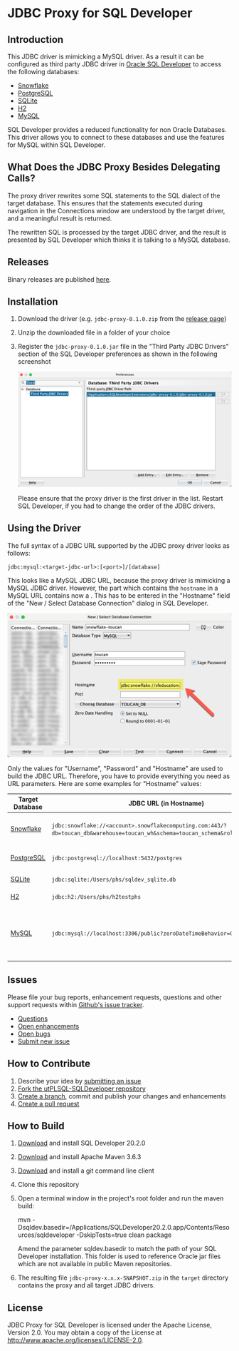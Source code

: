 # JDBC Proxy for SQL Developer

## Introduction

This JDBC driver is mimicking a MySQL driver. As a result it can be configured as third party JDBC driver in [Oracle SQL Developer](https://www.oracle.com/database/technologies/appdev/sqldeveloper-landing.html) to access the following databases:

- [Snowflake](https://www.snowflake.com/)
- [PostgreSQL](https://www.postgresql.org/)
- [SQLite](https://www.sqlite.org/index.html)
- [H2](https://www.h2database.com/html/main.html)
- [MySQL](https://www.mysql.com/)

SQL Developer provides a reduced functionality for non Oracle Databases. This driver allows you to connect to these databases and use the features for MySQL within SQL Developer. 

## What Does the JDBC Proxy Besides Delegating Calls?

The proxy driver rewrites some SQL statements to the SQL dialect of the target database. This ensures that the statements executed during navigation in the Connections window are understood by the target driver, and a meaningful result is returned. 

The rewritten SQL is processed by the target JDBC driver, and the result is presented by SQL Developer which thinks it is talking to a MySQL database.

## Releases

Binary releases are published [here](https://github.com/Trivadis/sqldev-jdbc-proxy/releases).

## Installation

1. Download the driver (e.g. `jdbc-proxy-0.1.0.zip` from the [release page](https://github.com/Trivadis/sqldev-jdbc-proxy/releases))
2. Unzip the downloaded file in a folder of your choice
3. Register the `jdbc-proxy-0.1.0.jar` file in the "Third Party JDBC Drivers" section of the SQL Developer preferences as shown in the following screenshot

   ![SQL Developer Preferences](images/sqldev-preferences.png)   

    Please ensure that the proxy driver is the first driver in the list. Restart SQL Developer, if you had to change the order of the JDBC drivers.

## Using the Driver

The full syntax of a JDBC URL supported by the JDBC proxy driver looks as follows:

```
jdbc:mysql:<target-jdbc-url>:[<port>]/[database]
```

This looks like a MySQL JDBC URL, because the proxy driver is mimicking a MySQL JDBC driver. However, the part which contains the `hostname` in a MySQL URL contains now a <target-jdbc-url>. This <target-jdbc-url> has to be entered in the "Hostname" field of the "New / Select Database Connection" dialog in SQL Developer.

![SQL Developer New Database Connection](images/sqldev-connect.png)

Only the values for "Username", "Password" and "Hostname" are used to build the JDBC URL. Therefore, you have to provide everything you need as URL parameters. Here are some examples for "Hostname" values:

| Target Database | JDBC URL (in Hostname) | Notes |
| --------------- | ---------------------- | ----- |
| [Snowflake](https://docs.snowflake.com/en/user-guide/jdbc-configure.html#connection-parameters) | `jdbc:snowflake://<account>.snowflakecomputing.com:443/?db=toucan_db&warehouse=toucan_wh&schema=toucan_schema&role=training_role` | Properties `db`, `warehouse`, `schema` and `role` are set in the URL. |
| [PostgreSQL](https://jdbc.postgresql.org/documentation/head/connect.html) | `jdbc:postgresql://localhost:5432/postgres` | No additional properties configured. |
| [SQLite](https://github.com/xerial/sqlite-jdbc) | `jdbc:sqlite:/Users/phs/sqldev_sqlite.db` | No additional properties supported. |
| [H2](http://www.h2database.com/html/tutorial.html?highlight=JDBC_URL&search=jdbc#connecting_using_jdbc) | `jdbc:h2:/Users/phs/h2testphs` | No additional properties supported. |
| [MySQL](https://dev.mysql.com/doc/connector-j/8.0/en/connector-j-reference-configuration-properties.html) | `jdbc:mysql://localhost:3306/public?zeroDateTimeBehavior=CONVERT_TO_NULL` | Property `zeroDateTimeBehavior` is set in the URL. The default is EXCEPTION, which is overridden by SQL Developer. |

## Issues
Please file your bug reports, enhancement requests, questions and other support requests within [Github's issue tracker](https://help.github.com/articles/about-issues/).

* [Questions](https://github.com/Trivadis/sqldev-jdbc-proxy/issues?q=is%3Aissue+label%3Aquestion)
* [Open enhancements](https://github.com/Trivadis/sqldev-jdbc-proxy/issues?q=is%3Aopen+is%3Aissue+label%3Aenhancement)
* [Open bugs](https://github.com/Trivadis/sqldev-jdbc-proxy/issues?q=is%3Aopen+is%3Aissue+label%3Abug)
* [Submit new issue](https://github.com/Trivadis/sqldev-jdbc-proxy/issues/new)

## How to Contribute

1. Describe your idea by [submitting an issue](https://github.com/Trivadis/sqldev-jdbc-proxy/issues/new)
2. [Fork the utPLSQL-SQLDeveloper repository](https://github.com/Trivadis/sqldev-jdbc-proxy/fork)
3. [Create a branch](https://help.github.com/articles/creating-and-deleting-branches-within-your-repository/), commit and publish your changes and enhancements
4. [Create a pull request](https://help.github.com/articles/creating-a-pull-request/)

## How to Build

1. [Download](http://www.oracle.com/technetwork/developer-tools/sql-developer/downloads/index.html) and install SQL Developer 20.2.0
2. [Download](https://maven.apache.org/download.cgi) and install Apache Maven 3.6.3
3. [Download](https://git-scm.com/downloads) and install a git command line client
4. Clone this repository
5. Open a terminal window in the project's root folder and run the maven build:

   	mvn -Dsqldev.basedir=/Applications/SQLDeveloper20.2.0.app/Contents/Resources/sqldeveloper -DskipTests=true clean package

   Amend the parameter sqldev.basedir to match the path of your SQL Developer installation. This folder is used to reference Oracle jar files which are not available in public Maven repositories.
6. The resulting file ```jdbc-proxy-x.x.x-SNAPSHOT.zip``` in the ```target``` directory contains the proxy and all target JDBC drivers.

## License

JDBC Proxy for SQL Developer is licensed under the Apache License, Version 2.0. You may obtain a copy of the License at <http://www.apache.org/licenses/LICENSE-2.0>.
